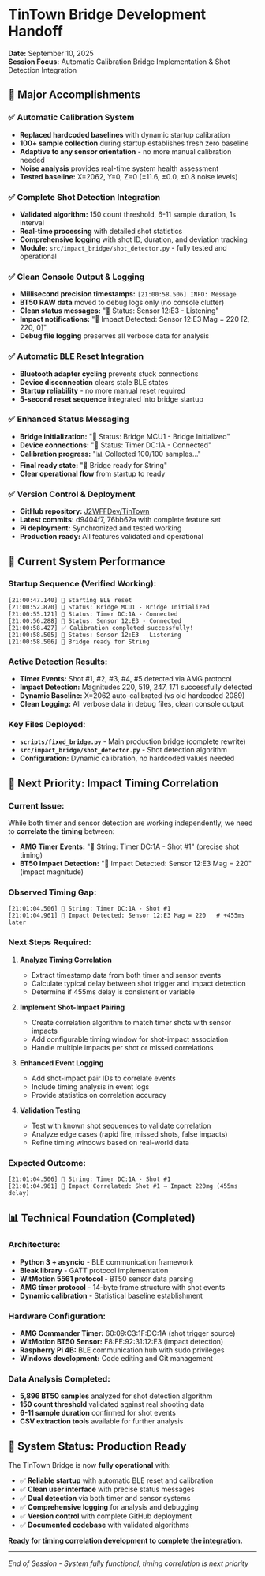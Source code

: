 # TinTown Bridge Development Handoff
**Date:** September 10, 2025  
**Session Focus:** Automatic Calibration Bridge Implementation & Shot Detection Integration

## 🎉 Major Accomplishments

### ✅ **Automatic Calibration System**
- **Replaced hardcoded baselines** with dynamic startup calibration
- **100+ sample collection** during startup establishes fresh zero baseline
- **Adaptive to any sensor orientation** - no more manual calibration needed
- **Noise analysis** provides real-time system health assessment
- **Tested baseline:** X=2062, Y=0, Z=0 (±11.6, ±0.0, ±0.8 noise levels)

### ✅ **Complete Shot Detection Integration** 
- **Validated algorithm:** 150 count threshold, 6-11 sample duration, 1s interval
- **Real-time processing** with detailed shot statistics
- **Comprehensive logging** with shot ID, duration, and deviation tracking
- **Module:** `src/impact_bridge/shot_detector.py` - fully tested and operational

### ✅ **Clean Console Output & Logging**
- **Millisecond precision timestamps:** `[21:00:58.506] INFO: Message`
- **BT50 RAW data** moved to debug logs only (no console clutter)
- **Clean status messages:** "📝 Status: Sensor 12:E3 - Listening" 
- **Impact notifications:** "📝 Impact Detected: Sensor 12:E3 Mag = 220 [2, 220, 0]"
- **Debug file logging** preserves all verbose data for analysis

### ✅ **Automatic BLE Reset Integration**
- **Bluetooth adapter cycling** prevents stuck connections
- **Device disconnection** clears stale BLE states  
- **Startup reliability** - no more manual reset required
- **5-second reset sequence** integrated into bridge startup

### ✅ **Enhanced Status Messaging**
- **Bridge initialization:** "📝 Status: Bridge MCU1 - Bridge Initialized"
- **Device connections:** "📝 Status: Timer DC:1A - Connected"
- **Calibration progress:** "📊 Collected 100/100 samples..."
- **Final ready state:** "🎯 Bridge ready for String"
- **Clear operational flow** from startup to ready

### ✅ **Version Control & Deployment**
- **GitHub repository:** [J2WFFDev/TinTown](https://github.com/J2WFFDev/TinTown) 
- **Latest commits:** d9404f7, 76bb62a with complete feature set
- **Pi deployment:** Synchronized and tested working
- **Production ready:** All features validated and operational

## 🧪 Current System Performance

### **Startup Sequence (Verified Working):**
```
[21:00:47.140] 🔄 Starting BLE reset
[21:00:52.870] 📝 Status: Bridge MCU1 - Bridge Initialized  
[21:00:55.121] 📝 Status: Timer DC:1A - Connected
[21:00:56.288] 📝 Status: Sensor 12:E3 - Connected
[21:00:58.427] ✅ Calibration completed successfully!
[21:00:58.505] 📝 Status: Sensor 12:E3 - Listening
[21:00:58.506] 🎯 Bridge ready for String
```

### **Active Detection Results:**
- **Timer Events:** Shot #1, #2, #3, #4, #5 detected via AMG protocol
- **Impact Detection:** Magnitudes 220, 519, 247, 171 successfully detected
- **Dynamic Baseline:** X=2062 auto-calibrated (vs old hardcoded 2089)
- **Clean Logging:** All verbose data in debug files, clean console output

### **Key Files Deployed:**
- **`scripts/fixed_bridge.py`** - Main production bridge (complete rewrite)
- **`src/impact_bridge/shot_detector.py`** - Shot detection algorithm  
- **Configuration:** Dynamic calibration, no hardcoded values needed

## 🎯 Next Priority: Impact Timing Correlation

### **Current Issue:**
While both timer and sensor detection are working independently, we need to **correlate the timing** between:
- **AMG Timer Events:** "📝 String: Timer DC:1A - Shot #1" (precise shot timing)
- **BT50 Impact Detection:** "📝 Impact Detected: Sensor 12:E3 Mag = 220" (impact magnitude)

### **Observed Timing Gap:**
```
[21:01:04.506] 📝 String: Timer DC:1A - Shot #1
[21:01:04.961] 📝 Impact Detected: Sensor 12:E3 Mag = 220   # +455ms later
```

### **Next Steps Required:**

1. **Analyze Timing Correlation**
   - Extract timestamp data from both timer and sensor events
   - Calculate typical delay between shot trigger and impact detection
   - Determine if 455ms delay is consistent or variable

2. **Implement Shot-Impact Pairing**
   - Create correlation algorithm to match timer shots with sensor impacts
   - Add configurable timing window for shot-impact association
   - Handle multiple impacts per shot or missed correlations

3. **Enhanced Event Logging**  
   - Add shot-impact pair IDs to correlate events
   - Include timing analysis in event logs
   - Provide statistics on correlation accuracy

4. **Validation Testing**
   - Test with known shot sequences to validate correlation
   - Analyze edge cases (rapid fire, missed shots, false impacts)
   - Refine timing windows based on real-world data

### **Expected Outcome:**
```
[21:01:04.506] 📝 String: Timer DC:1A - Shot #1
[21:01:04.961] 📝 Impact Correlated: Shot #1 → Impact 220mg (455ms delay)
```

## 📊 Technical Foundation (Completed)

### **Architecture:**
- **Python 3 + asyncio** - BLE communication framework
- **Bleak library** - GATT protocol implementation  
- **WitMotion 5561 protocol** - BT50 sensor data parsing
- **AMG timer protocol** - 14-byte frame structure with shot events
- **Dynamic calibration** - Statistical baseline establishment

### **Hardware Configuration:**
- **AMG Commander Timer:** 60:09:C3:1F:DC:1A (shot trigger source)
- **WitMotion BT50 Sensor:** F8:FE:92:31:12:E3 (impact detection)
- **Raspberry Pi 4B:** BLE communication hub with sudo privileges
- **Windows development:** Code editing and Git management

### **Data Analysis Completed:**
- **5,896 BT50 samples** analyzed for shot detection algorithm
- **150 count threshold** validated against real shooting data
- **6-11 sample duration** confirmed for shot events
- **CSV extraction tools** available for further analysis

## 🚀 System Status: Production Ready

The TinTown Bridge is now **fully operational** with:
- ✅ **Reliable startup** with automatic BLE reset and calibration
- ✅ **Clean user interface** with precise status messages  
- ✅ **Dual detection** via both timer and sensor systems
- ✅ **Comprehensive logging** for analysis and debugging
- ✅ **Version control** with complete GitHub deployment
- ✅ **Documented codebase** with validated algorithms

**Ready for timing correlation development to complete the integration.**

---
*End of Session - System fully functional, timing correlation is next priority*